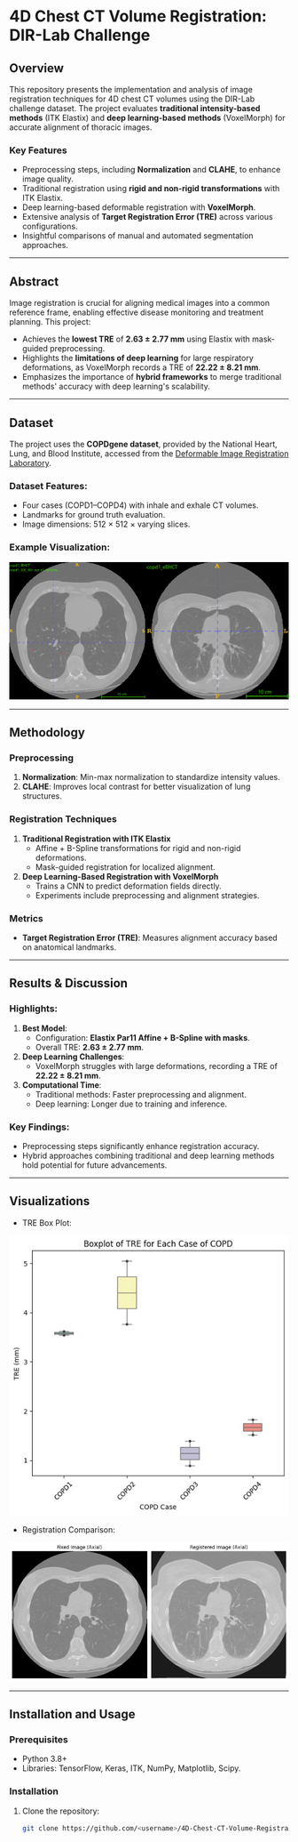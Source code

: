 # 4D Chest CT Volume Registration: DIR-Lab Challenge

## Overview

This repository presents the implementation and analysis of image registration techniques for 4D chest CT volumes using the DIR-Lab challenge dataset. The project evaluates **traditional intensity-based methods** (ITK Elastix) and **deep learning-based methods** (VoxelMorph) for accurate alignment of thoracic images.

### Key Features
- Preprocessing steps, including **Normalization** and **CLAHE**, to enhance image quality.
- Traditional registration using **rigid and non-rigid transformations** with ITK Elastix.
- Deep learning-based deformable registration with **VoxelMorph**.
- Extensive analysis of **Target Registration Error (TRE)** across various configurations.
- Insightful comparisons of manual and automated segmentation approaches.

---

## Abstract

Image registration is crucial for aligning medical images into a common reference frame, enabling effective disease monitoring and treatment planning. This project:
- Achieves the **lowest TRE** of **2.63 ± 2.77 mm** using Elastix with mask-guided preprocessing.
- Highlights the **limitations of deep learning** for large respiratory deformations, as VoxelMorph records a TRE of **22.22 ± 8.21 mm**.
- Emphasizes the importance of **hybrid frameworks** to merge traditional methods' accuracy with deep learning's scalability.

---

## Dataset

The project uses the **COPDgene dataset**, provided by the National Heart, Lung, and Blood Institute, accessed from the [Deformable Image Registration Laboratory](https://www.dir-lab.com/). 

### Dataset Features:
- Four cases (COPD1–COPD4) with inhale and exhale CT volumes.
- Landmarks for ground truth evaluation.
- Image dimensions: 512 × 512 × varying slices.

### Example Visualization:
![Inhale vs Exhale CT Volumes](Images/Dataset.png)

---

## Methodology

### Preprocessing
1. **Normalization**: Min-max normalization to standardize intensity values.
2. **CLAHE**: Improves local contrast for better visualization of lung structures.

### Registration Techniques
1. **Traditional Registration with ITK Elastix**
   - Affine + B-Spline transformations for rigid and non-rigid deformations.
   - Mask-guided registration for localized alignment.
2. **Deep Learning-Based Registration with VoxelMorph**
   - Trains a CNN to predict deformation fields directly.
   - Experiments include preprocessing and alignment strategies.

### Metrics
- **Target Registration Error (TRE)**: Measures alignment accuracy based on anatomical landmarks.

---

## Results & Discussion

### Highlights:
1. **Best Model**:
   - Configuration: **Elastix Par11 Affine + B-Spline with masks**.
   - Overall TRE: **2.63 ± 2.77 mm**.
2. **Deep Learning Challenges**:
   - VoxelMorph struggles with large deformations, recording a TRE of **22.22 ± 8.21 mm**.
3. **Computational Time**:
   - Traditional methods: Faster preprocessing and alignment.
   - Deep learning: Longer due to training and inference.

### Key Findings:
- Preprocessing steps significantly enhance registration accuracy.
- Hybrid approaches combining traditional and deep learning methods hold potential for future advancements.

---

## Visualizations

- TRE Box Plot:
  
![TRE Box Plot](Images/boxplot.jpeg)

- Registration Comparison:
  
![Registration Comparison](Images/comparison_a.jpg)

---

## Installation and Usage

### Prerequisites
- Python 3.8+
- Libraries: TensorFlow, Keras, ITK, NumPy, Matplotlib, Scipy.

### Installation
1. Clone the repository:
   ```bash
   git clone https://github.com/<username>/4D-Chest-CT-Volume-Registration-DIR-Lab-Challenge.git
